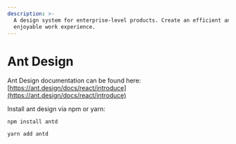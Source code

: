 ```yaml
---
description: >-
  A design system for enterprise-level products. Create an efficient and
  enjoyable work experience.
---
```


# Ant Design

Ant Design documentation can be found here: [https://ant.design/docs/react/introduce](https://ant.design/docs/react/introduce)

Install ant design via npm or yarn:

```
npm install antd

yarn add antd
```

